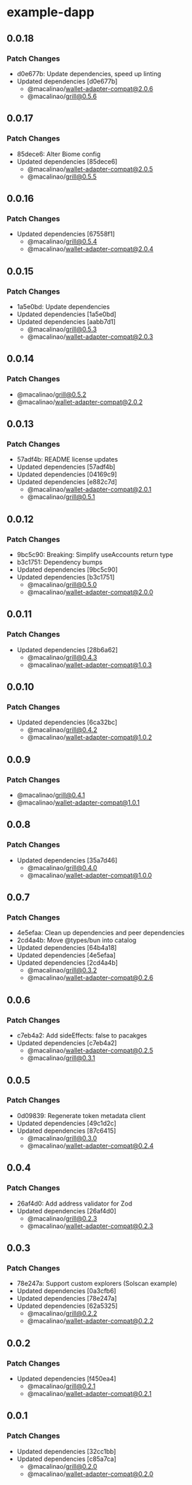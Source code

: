 # example-dapp

## 0.0.18

### Patch Changes

- d0e677b: Update dependencies, speed up linting
- Updated dependencies [d0e677b]
  - @macalinao/wallet-adapter-compat@2.0.6
  - @macalinao/grill@0.5.6

## 0.0.17

### Patch Changes

- 85dece6: Alter Biome config
- Updated dependencies [85dece6]
  - @macalinao/wallet-adapter-compat@2.0.5
  - @macalinao/grill@0.5.5

## 0.0.16

### Patch Changes

- Updated dependencies [67558f1]
  - @macalinao/grill@0.5.4
  - @macalinao/wallet-adapter-compat@2.0.4

## 0.0.15

### Patch Changes

- 1a5e0bd: Update dependencies
- Updated dependencies [1a5e0bd]
- Updated dependencies [aabb7d1]
  - @macalinao/grill@0.5.3
  - @macalinao/wallet-adapter-compat@2.0.3

## 0.0.14

### Patch Changes

- @macalinao/grill@0.5.2
- @macalinao/wallet-adapter-compat@2.0.2

## 0.0.13

### Patch Changes

- 57adf4b: README license updates
- Updated dependencies [57adf4b]
- Updated dependencies [04169c9]
- Updated dependencies [e882c7d]
  - @macalinao/wallet-adapter-compat@2.0.1
  - @macalinao/grill@0.5.1

## 0.0.12

### Patch Changes

- 9bc5c90: Breaking: Simplify useAccounts return type
- b3c1751: Dependency bumps
- Updated dependencies [9bc5c90]
- Updated dependencies [b3c1751]
  - @macalinao/grill@0.5.0
  - @macalinao/wallet-adapter-compat@2.0.0

## 0.0.11

### Patch Changes

- Updated dependencies [28b6a62]
  - @macalinao/grill@0.4.3
  - @macalinao/wallet-adapter-compat@1.0.3

## 0.0.10

### Patch Changes

- Updated dependencies [6ca32bc]
  - @macalinao/grill@0.4.2
  - @macalinao/wallet-adapter-compat@1.0.2

## 0.0.9

### Patch Changes

- @macalinao/grill@0.4.1
- @macalinao/wallet-adapter-compat@1.0.1

## 0.0.8

### Patch Changes

- Updated dependencies [35a7d46]
  - @macalinao/grill@0.4.0
  - @macalinao/wallet-adapter-compat@1.0.0

## 0.0.7

### Patch Changes

- 4e5efaa: Clean up dependencies and peer dependencies
- 2cd4a4b: Move @types/bun into catalog
- Updated dependencies [64b4a18]
- Updated dependencies [4e5efaa]
- Updated dependencies [2cd4a4b]
  - @macalinao/grill@0.3.2
  - @macalinao/wallet-adapter-compat@0.2.6

## 0.0.6

### Patch Changes

- c7eb4a2: Add sideEffects: false to pacakges
- Updated dependencies [c7eb4a2]
  - @macalinao/wallet-adapter-compat@0.2.5
  - @macalinao/grill@0.3.1

## 0.0.5

### Patch Changes

- 0d09839: Regenerate token metadata client
- Updated dependencies [49c1d2c]
- Updated dependencies [87c6415]
  - @macalinao/grill@0.3.0
  - @macalinao/wallet-adapter-compat@0.2.4

## 0.0.4

### Patch Changes

- 26af4d0: Add address validator for Zod
- Updated dependencies [26af4d0]
  - @macalinao/grill@0.2.3
  - @macalinao/wallet-adapter-compat@0.2.3

## 0.0.3

### Patch Changes

- 78e247a: Support custom explorers (Solscan example)
- Updated dependencies [0a3cfb6]
- Updated dependencies [78e247a]
- Updated dependencies [62a5325]
  - @macalinao/grill@0.2.2
  - @macalinao/wallet-adapter-compat@0.2.2

## 0.0.2

### Patch Changes

- Updated dependencies [f450ea4]
  - @macalinao/grill@0.2.1
  - @macalinao/wallet-adapter-compat@0.2.1

## 0.0.1

### Patch Changes

- Updated dependencies [32cc1bb]
- Updated dependencies [c85a7ca]
  - @macalinao/grill@0.2.0
  - @macalinao/wallet-adapter-compat@0.2.0
